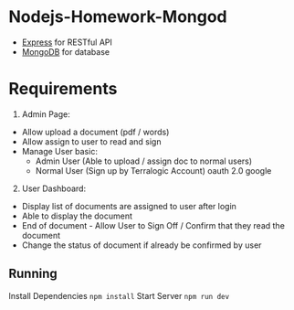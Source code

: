 # Nodejs-Homework-Mongod

- [Express](http://expressjs.com/) for RESTful API
- [MongoDB](https://www.mongodb.com/) for database

# Requirements
1. Admin Page:
- Allow upload a document (pdf / words)
- Allow assign to user to read and sign
- Manage User basic:
    + Admin User (Able to upload / assign doc to normal users)
    + Normal User (Sign up by Terralogic Account) oauth 2.0 google
2. User Dashboard:
- Display list of documents are assigned to user after login
- Able to display the document
- End of document - Allow User to Sign Off / Confirm that they read the document
- Change the status of document if already be confirmed by user


## Running
Install Dependencies
```npm install```
Start Server
```npm run dev```